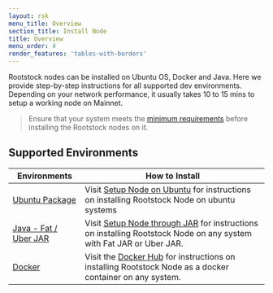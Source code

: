 ```yaml
---
layout: rsk
menu_title: Overview
section_title: Install Node
title: Overview
menu_order: 4
render_features: 'tables-with-borders'
---
```


Rootstock nodes can be installed on Ubuntu OS, Docker and Java. Here we provide step-by-step instructions for all supported dev environments. Depending on your network performance, it usually takes 10 to 15 mins to setup a working node on Mainnet.

> Ensure that your system meets the [minimum requirements](/rsk/node/install/requirements/) before installing the Rootstock nodes on it.

## Supported Environments

| Environments | How to Install |
| --- | --- |
| [Ubuntu Package](/rsk/node/install/operating-systems/ubuntu/) | Visit [Setup Node on Ubuntu](/rsk/node/install/operating-systems/ubuntu/) for instructions on installing Rootstock Node on ubuntu systems |
| [Java - Fat / Uber JAR](/rsk/node/install/operating-systems/java/) | Visit [Setup Node through JAR](/rsk/node/install/operating-systems/java/) for instructions on installing Rootstock Node on any system with Fat JAR or Uber JAR. |
| [Docker](https://hub.docker.com/r/rsksmart/rskj) |  Visit the [Docker Hub](https://hub.docker.com/r/rsksmart/rskj) for instructions on installing Rootstock Node as a docker container on any system. |